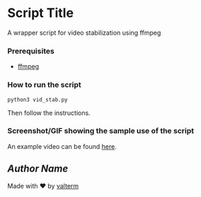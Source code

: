 # Script Title
<!--Remove the below lines and add yours -->
A wrapper script for video stabilization using ffmpeg

### Prerequisites
<!--Remove the below lines and add yours -->
* [ffmpeg](https://ffmpeg.org)

### How to run the script
<!--Remove the below lines and add yours -->
```
python3 vid_stab.py
```
Then follow the instructions.
### Screenshot/GIF showing the sample use of the script
<!--Remove the below lines and add yours -->
An example video can be found [here](https://www.youtube.com/watch?v=yKc8uOfLSv4).

## *Author Name*
<!--Remove the below lines and add yours -->
Made with ♥ by [valterm](github.com/valterm)
